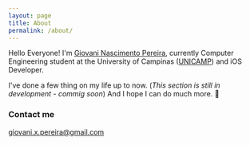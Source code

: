 ```yaml
---
layout: page
title: About
permalink: /about/
---
```


Hello Everyone!
I'm [Giovani Nascimento Pereira](fb.com/giovaninppc), currently Computer Engineering student at the University of Campinas ([UNICAMP](http://www.unicamp.br/)) and iOS Developer.

I've done a few thing on my life up to now.
(*This section is still in development - commig soon*)
And I hope I can do much more.
🐠

### Contact me

[giovani.x.pereira@gmail.com](mailto:giovani.x.pereira@gmail.com)
